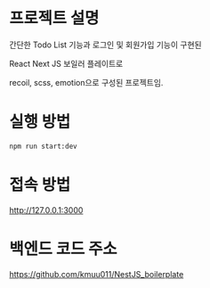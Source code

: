 # 프로젝트 설명
간단한 Todo List 기능과 로그인 및 회원가입 기능이 구현된

React Next JS 보일러 플레이트로

recoil, scss, emotion으로 구성된 프로젝트임.

# 실행 방법
```bash
npm run start:dev
```

# 접속 방법
http://127.0.0.1:3000

# 백엔드 코드 주소
https://github.com/kmuu011/NestJS_boilerplate